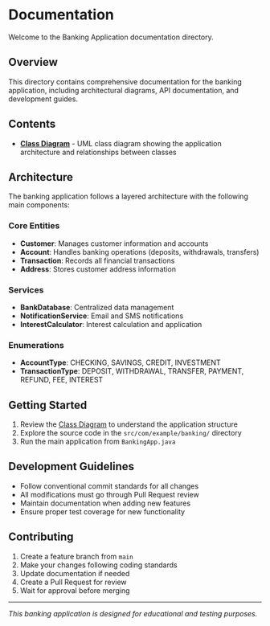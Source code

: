 # Documentation

Welcome to the Banking Application documentation directory.

## Overview

This directory contains comprehensive documentation for the banking application, including architectural diagrams, API documentation, and development guides.

## Contents

- [**Class Diagram**](class-diagram.md) - UML class diagram showing the application architecture and relationships between classes

## Architecture

The banking application follows a layered architecture with the following main components:

### Core Entities
- **Customer**: Manages customer information and accounts
- **Account**: Handles banking operations (deposits, withdrawals, transfers)  
- **Transaction**: Records all financial transactions
- **Address**: Stores customer address information

### Services
- **BankDatabase**: Centralized data management
- **NotificationService**: Email and SMS notifications
- **InterestCalculator**: Interest calculation and application

### Enumerations
- **AccountType**: CHECKING, SAVINGS, CREDIT, INVESTMENT
- **TransactionType**: DEPOSIT, WITHDRAWAL, TRANSFER, PAYMENT, REFUND, FEE, INTEREST

## Getting Started

1. Review the [Class Diagram](class-diagram.md) to understand the application structure
2. Explore the source code in the `src/com/example/banking/` directory
3. Run the main application from `BankingApp.java`

## Development Guidelines

- Follow conventional commit standards for all changes
- All modifications must go through Pull Request review
- Maintain documentation when adding new features
- Ensure proper test coverage for new functionality

## Contributing

1. Create a feature branch from `main`
2. Make your changes following coding standards
3. Update documentation if needed
4. Create a Pull Request for review
5. Wait for approval before merging

---

*This banking application is designed for educational and testing purposes.*